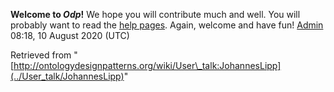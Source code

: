 __Welcome to _Odp_!__ We hope you will contribute much and well. 
You will probably want to read the [help pages](http://ontologydesignpatterns.org/wiki/Help:Contents "Help:Contents"). Again, welcome and have fun! [Admin](../User/ValentinaPresutti "User:ValentinaPresutti") 08:18, 10 August 2020 (UTC)





Retrieved from "[http://ontologydesignpatterns.org/wiki/User\_talk:JohannesLipp](../User_talk/JohannesLipp)"